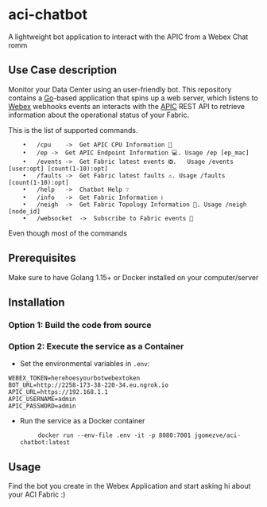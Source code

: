 # aci-chatbot

A lightweight bot application to interact with the APIC from a Webex Chat romm

## Use Case description

Monitor your Data Center using an user-friendly bot. This repository contains a [Go](https://go.dev/)-based application that spins up a web server, which listens to [Webex](https://www.webex.com/) webhooks events an interacts with the [APIC](https://www.cisco.com/c/en/us/products/cloud-systems-management/application-policy-infrastructure-controller-apic/index.html) REST API to retrieve information about the operational status of your Fabric.

This is the list of supported commands.

```
	•	/cpu	->	Get APIC CPU Information 💾
	•	/ep	->	Get APIC Endpoint Information 💻. Usage /ep [ep_mac] 
	•	/events	->	Get Fabric latest events ❎.   Usage /events [user:opt] [count(1-10):opt] 
	•	/faults	->	Get Fabric latest faults ⚠️. Usage /faults [count(1-10):opt] 
	•	/help	->	Chatbot Help ❔
	•	/info	->	Get Fabric Information ℹ️
	•	/neigh	->	Get Fabric Topology Information 🔢. Usage /neigh [node_id] 
	•	/websocket	->	Subscribe to Fabric events 📩
```

Even though most of the commands 

## Prerequisites

Make sure to have Golang 1.15+ or Docker installed on your computer/server

## Installation

### Option 1: Build the code from source

### Option 2: Execute the service as a Container

* Set the environmental variables in `.env`:

```
WEBEX_TOKEN=herehoesyourbotwebextoken
BOT_URL=http://2258-173-38-220-34.eu.ngrok.io
APIC_URL=https://192.168.1.1
APIC_USERNAME=admin
APIC_PASSWORD=admin
```

*  Run the service as a Docker container

            docker run --env-file .env -it -p 8080:7001 jgomezve/aci-chatbot:latest

## Usage

Find the bot you create in the Webex Application and start asking hi about your ACI Fabric :) 